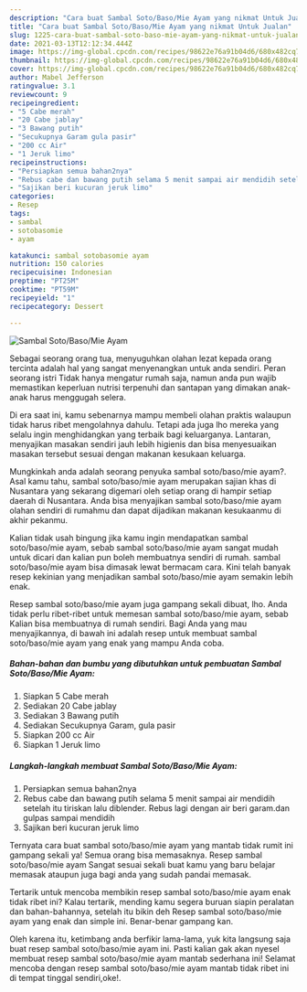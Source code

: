 ```yaml
---
description: "Cara buat Sambal Soto/Baso/Mie Ayam yang nikmat Untuk Jualan"
title: "Cara buat Sambal Soto/Baso/Mie Ayam yang nikmat Untuk Jualan"
slug: 1225-cara-buat-sambal-soto-baso-mie-ayam-yang-nikmat-untuk-jualan
date: 2021-03-13T12:12:34.444Z
image: https://img-global.cpcdn.com/recipes/98622e76a91b04d6/680x482cq70/sambal-sotobasomie-ayam-foto-resep-utama.jpg
thumbnail: https://img-global.cpcdn.com/recipes/98622e76a91b04d6/680x482cq70/sambal-sotobasomie-ayam-foto-resep-utama.jpg
cover: https://img-global.cpcdn.com/recipes/98622e76a91b04d6/680x482cq70/sambal-sotobasomie-ayam-foto-resep-utama.jpg
author: Mabel Jefferson
ratingvalue: 3.1
reviewcount: 9
recipeingredient:
- "5 Cabe merah"
- "20 Cabe jablay"
- "3 Bawang putih"
- "Secukupnya Garam gula pasir"
- "200 cc Air"
- "1 Jeruk limo"
recipeinstructions:
- "Persiapkan semua bahan2nya"
- "Rebus cabe dan bawang putih selama 5 menit sampai air mendidih setelah itu tiriskan lalu diblender. Rebus lagi dengan air beri garam.dan gulpas sampai mendidih"
- "Sajikan beri kucuran jeruk limo"
categories:
- Resep
tags:
- sambal
- sotobasomie
- ayam

katakunci: sambal sotobasomie ayam 
nutrition: 150 calories
recipecuisine: Indonesian
preptime: "PT25M"
cooktime: "PT59M"
recipeyield: "1"
recipecategory: Dessert

---
```



![Sambal Soto/Baso/Mie Ayam](https://img-global.cpcdn.com/recipes/98622e76a91b04d6/680x482cq70/sambal-sotobasomie-ayam-foto-resep-utama.jpg)

Sebagai seorang orang tua, menyuguhkan olahan lezat kepada orang tercinta adalah hal yang sangat menyenangkan untuk anda sendiri. Peran seorang istri Tidak hanya mengatur rumah saja, namun anda pun wajib memastikan keperluan nutrisi terpenuhi dan santapan yang dimakan anak-anak harus menggugah selera.

Di era  saat ini, kamu sebenarnya mampu membeli olahan praktis walaupun tidak harus ribet mengolahnya dahulu. Tetapi ada juga lho mereka yang selalu ingin menghidangkan yang terbaik bagi keluarganya. Lantaran, menyajikan masakan sendiri jauh lebih higienis dan bisa menyesuaikan masakan tersebut sesuai dengan makanan kesukaan keluarga. 



Mungkinkah anda adalah seorang penyuka sambal soto/baso/mie ayam?. Asal kamu tahu, sambal soto/baso/mie ayam merupakan sajian khas di Nusantara yang sekarang digemari oleh setiap orang di hampir setiap daerah di Nusantara. Anda bisa menyajikan sambal soto/baso/mie ayam olahan sendiri di rumahmu dan dapat dijadikan makanan kesukaanmu di akhir pekanmu.

Kalian tidak usah bingung jika kamu ingin mendapatkan sambal soto/baso/mie ayam, sebab sambal soto/baso/mie ayam sangat mudah untuk dicari dan kalian pun boleh membuatnya sendiri di rumah. sambal soto/baso/mie ayam bisa dimasak lewat bermacam cara. Kini telah banyak resep kekinian yang menjadikan sambal soto/baso/mie ayam semakin lebih enak.

Resep sambal soto/baso/mie ayam juga gampang sekali dibuat, lho. Anda tidak perlu ribet-ribet untuk memesan sambal soto/baso/mie ayam, sebab Kalian bisa membuatnya di rumah sendiri. Bagi Anda yang mau menyajikannya, di bawah ini adalah resep untuk membuat sambal soto/baso/mie ayam yang enak yang mampu Anda coba.

<!--inarticleads1-->

##### Bahan-bahan dan bumbu yang dibutuhkan untuk pembuatan Sambal Soto/Baso/Mie Ayam:

1. Siapkan 5 Cabe merah
1. Sediakan 20 Cabe jablay
1. Sediakan 3 Bawang putih
1. Sediakan Secukupnya Garam, gula pasir
1. Siapkan 200 cc Air
1. Siapkan 1 Jeruk limo




<!--inarticleads2-->

##### Langkah-langkah membuat Sambal Soto/Baso/Mie Ayam:

1. Persiapkan semua bahan2nya
1. Rebus cabe dan bawang putih selama 5 menit sampai air mendidih setelah itu tiriskan lalu diblender. Rebus lagi dengan air beri garam.dan gulpas sampai mendidih
1. Sajikan beri kucuran jeruk limo




Ternyata cara buat sambal soto/baso/mie ayam yang mantab tidak rumit ini gampang sekali ya! Semua orang bisa memasaknya. Resep sambal soto/baso/mie ayam Sangat sesuai sekali buat kamu yang baru belajar memasak ataupun juga bagi anda yang sudah pandai memasak.

Tertarik untuk mencoba membikin resep sambal soto/baso/mie ayam enak tidak ribet ini? Kalau tertarik, mending kamu segera buruan siapin peralatan dan bahan-bahannya, setelah itu bikin deh Resep sambal soto/baso/mie ayam yang enak dan simple ini. Benar-benar gampang kan. 

Oleh karena itu, ketimbang anda berfikir lama-lama, yuk kita langsung saja buat resep sambal soto/baso/mie ayam ini. Pasti kalian gak akan nyesel membuat resep sambal soto/baso/mie ayam mantab sederhana ini! Selamat mencoba dengan resep sambal soto/baso/mie ayam mantab tidak ribet ini di tempat tinggal sendiri,oke!.

